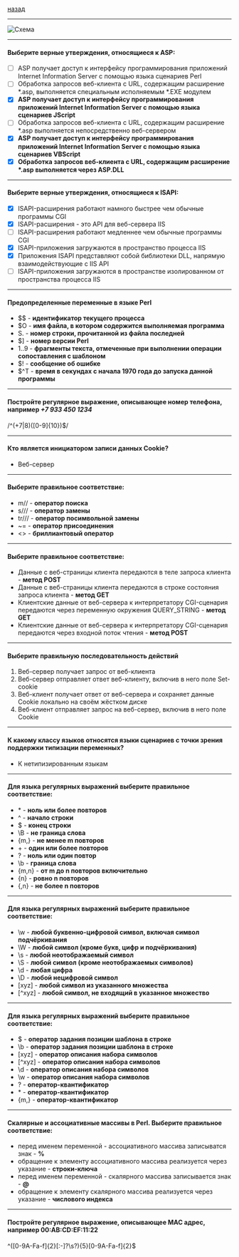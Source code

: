 [назад](web.md)
***
![Схема](https://github.com/user-attachments/assets/3d70bc5d-662f-4bf9-b767-657355153912)
***
#### Выберите верные утверждения, относящиеся к ASP:
- [ ] ASP получает доступ к интерфейсу программирования приложений Internet Information Server с помощью языка сценариев Perl
- [ ] Обработка запросов веб-клиента с URL, содержащим расширение *.asp, выполняется специальным исполняемым *.EXE модулем
- [x] **ASP получает доступ к интерфейсу программирования приложений Internet Information Server с помощью языка сценариев JScript**
- [ ] Обработка запросов веб-клиента с URL, содержащим расширение *.asp выполняется непосредственно веб-сервером
- [x] **ASP получает доступ к интерфейсу программирования приложений Internet Information Server с помощью языка сценариев VBScript**
- [x] **Обработка запросов веб-клиента с URL, содержащим расширение   \*.asp выполняется через ASP.DLL**
***
#### Выберите верные утверждения, относящиеся к ISAPI:
- [x] ISAPI-расширения работают намного быстрее чем обычные программы CGI
- [x] ISAPI-расширения - это API для веб-сервера IIS
- [ ] ISAPI-расширения работают медленнее чем обычные программы CGI
- [x] ISAPI-приложения загружаются в пространство процесса IIS
- [x] Приложения ISAPI представляют собой библиотеки DLL, напрямую взаимодействующие с IIS API
- [ ] ISAPI-приложения загружаются в пространстве изолированном от пространства процесса IIS
***
#### Предопределенные переменные в языке Perl
+ $$ - **идентификатор текущего процесса**
+ $O - **имя файла, в котором содержится выполняемая программа**
+ S. - **номер строки, прочитанной из файла последней**
+ $] - **номер версии Perl**
+ $1..$9 - **фрагменты текста, отмеченные при выполнении операции сопоставления с шаблоном**
+ $! - **сообщение об ошибке**
+ $^T - **время в секундах с начала 1970 года до запуска данной программы**
***
#### Постройте регулярное выражение, описывающее номер телефона, например _+7 933 450 1234_
/^(\+7|8)([0-9]{10})$/
***
#### Кто является инициатором записи данных Cookie?
+ Веб-сервер
***
#### Выберите правильное соответствие:
+ m// - **оператор поиска**
+ s/// - **оператор замены**
+ tr/// - **оператор посимвольной замены**
+ ~= - **оператор присоединения**
+ <> - **бриллиантовый оператор**
***
#### Выберите правильное соответствие:
+ Данные с веб-страницы клиента передаются в теле запроса клиента - **метод POST**
+ Данные с веб-страницы клиента передаются в строке состояния запроса клиента - **метод GET**
+ Клиентские данные от веб-сервера к интерпретатору CGI-сценария передаются через переменную окружения QUERY_STRING - **метод GET**
+ Клиентские данные от веб-сервера к интерпретатору CGI-сценария передаются через входной поток чтения - **метод POST**
***
#### Выберите правильную последовательность действий
1) Веб-сервер получает запрос от веб-клиента
2) Веб-сервер отправляет ответ веб-клиенту, включив в него поле Set-cookie
3) Веб-клиент получает ответ от веб-сервера и сохраняет данные Cookie локально на своём жёстком диске
4) Веб-клиент отправляет запрос на веб-сервер, включив в него поле Cookie
***
#### К какому классу языков относятся языки сценариев с точки зрения поддержки типизации переменных?
+ К нетипизированным языкам
***
#### Для языка регулярных выражений выберите правильное соответствие:
+ \* - **ноль или более повторов**
+ ^ - **начало строки**
+ $ - **конец строки**
+ \B - **не граница слова**
+ {m,} - **не менее m повторов**
+ \+ - **один или более повторов**
+ ? - **ноль или один повтор**
+ \b - **граница слова**
+ {m,n} - **от m до n повторов включительно**
+ {n} - **ровно n повторов**
+ {,n} - **не более n повторов**
***
#### Для языка регулярных выражений выберите правильное соответствие:
+ \w - **любой буквенно-цифровой символ, включая символ подчёркивания**
+ \W - **любой символ (кроме букв, цифр и подчёркивания)**
+ \s - **любой неотображаемый символ**
+ \S - **любой символ (кроме неотображаемых символов)**
+ \d - **любая цифра**
+ \D - **любой нецифровой символ**
+ [xyz] - **любой символ из указанного множества**
+ [^xyz] - **любой символ, не входящий в указанное множество**
***
#### Для языка регулярных выражений выберите правильное соответствие:
+ $ - **оператор задания позиции шаблона в строке**
+ \b - **оператор задания позиции шаблона в строке**
+ [xyz] - **оператор описания набора символов**
+ [^xyz] - **оператор описания набора символов**
+ \d - **оператор описания набора символов**
+ \w - **оператор описания набора символов**
+ ? - **оператор-квантификатор**
+ \* - **оператор-квантификатор**
+ {m,} - **оператор-квантификатор**
***
#### Скалярные и ассоциативные массивы в Perl. Выберите правильное соответствие:
+ перед именем переменной - ассоциативного массива записыватся знак - **%**
+ обращение к элементу ассоциативного массива реализуется через указание - **строки-ключа**
+ перед именем переменной - скалярного массива записывается знак - **@**
+ обращение к элементу скалярного массива реализуется через указание - **числового индекса**
***
#### Постройте регулярное выражение, описывающее MAC адрес, например 00:AB:CD:EF:11:22
^([0-9A-Fa-f]{2}[:\-]?\s?){5}[0-9A-Fa-f]{2}$

